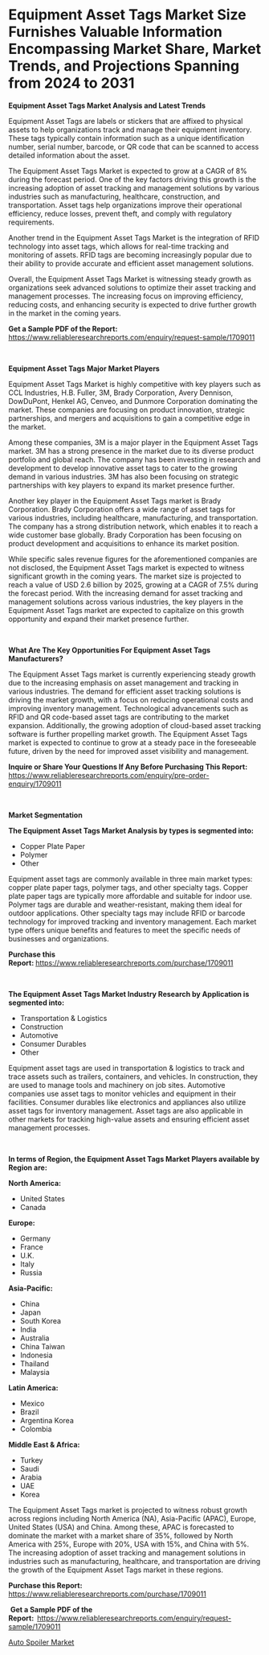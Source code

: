 <p><h1>Equipment Asset Tags Market Size Furnishes Valuable Information Encompassing Market Share, Market Trends, and Projections Spanning from 2024 to 2031</h1></p><p><strong>Equipment Asset Tags Market Analysis and Latest Trends</strong></p>
<p><p>Equipment Asset Tags are labels or stickers that are affixed to physical assets to help organizations track and manage their equipment inventory. These tags typically contain information such as a unique identification number, serial number, barcode, or QR code that can be scanned to access detailed information about the asset.</p><p>The Equipment Asset Tags Market is expected to grow at a CAGR of 8% during the forecast period. One of the key factors driving this growth is the increasing adoption of asset tracking and management solutions by various industries such as manufacturing, healthcare, construction, and transportation. Asset tags help organizations improve their operational efficiency, reduce losses, prevent theft, and comply with regulatory requirements.</p><p>Another trend in the Equipment Asset Tags Market is the integration of RFID technology into asset tags, which allows for real-time tracking and monitoring of assets. RFID tags are becoming increasingly popular due to their ability to provide accurate and efficient asset management solutions.</p><p>Overall, the Equipment Asset Tags Market is witnessing steady growth as organizations seek advanced solutions to optimize their asset tracking and management processes. The increasing focus on improving efficiency, reducing costs, and enhancing security is expected to drive further growth in the market in the coming years.</p></p>
<p><strong>Get a Sample PDF of the Report:&nbsp;</strong> <a href="https://www.reliableresearchreports.com/enquiry/request-sample/1709011">https://www.reliableresearchreports.com/enquiry/request-sample/1709011</a></p>
<p>&nbsp;</p>
<p><strong>Equipment Asset Tags Major Market Players</strong></p>
<p><p>Equipment Asset Tags Market is highly competitive with key players such as CCL Industries, H.B. Fuller, 3M, Brady Corporation, Avery Dennison, DowDuPont, Henkel AG, Cenveo, and Dunmore Corporation dominating the market. These companies are focusing on product innovation, strategic partnerships, and mergers and acquisitions to gain a competitive edge in the market.</p><p>Among these companies, 3M is a major player in the Equipment Asset Tags market. 3M has a strong presence in the market due to its diverse product portfolio and global reach. The company has been investing in research and development to develop innovative asset tags to cater to the growing demand in various industries. 3M has also been focusing on strategic partnerships with key players to expand its market presence further.</p><p>Another key player in the Equipment Asset Tags market is Brady Corporation. Brady Corporation offers a wide range of asset tags for various industries, including healthcare, manufacturing, and transportation. The company has a strong distribution network, which enables it to reach a wide customer base globally. Brady Corporation has been focusing on product development and acquisitions to enhance its market position.</p><p>While specific sales revenue figures for the aforementioned companies are not disclosed, the Equipment Asset Tags market is expected to witness significant growth in the coming years. The market size is projected to reach a value of USD 2.6 billion by 2025, growing at a CAGR of 7.5% during the forecast period. With the increasing demand for asset tracking and management solutions across various industries, the key players in the Equipment Asset Tags market are expected to capitalize on this growth opportunity and expand their market presence further.</p></p>
<p>&nbsp;</p>
<p><strong>What Are The Key Opportunities For Equipment Asset Tags Manufacturers?</strong></p>
<p><p>The Equipment Asset Tags market is currently experiencing steady growth due to the increasing emphasis on asset management and tracking in various industries. The demand for efficient asset tracking solutions is driving the market growth, with a focus on reducing operational costs and improving inventory management. Technological advancements such as RFID and QR code-based asset tags are contributing to the market expansion. Additionally, the growing adoption of cloud-based asset tracking software is further propelling market growth. The Equipment Asset Tags market is expected to continue to grow at a steady pace in the foreseeable future, driven by the need for improved asset visibility and management.</p></p>
<p><strong>Inquire or Share Your Questions If Any Before Purchasing This Report:</strong> <a href="https://www.reliableresearchreports.com/enquiry/pre-order-enquiry/1709011">https://www.reliableresearchreports.com/enquiry/pre-order-enquiry/1709011</a></p>
<p>&nbsp;</p>
<p><strong>Market Segmentation</strong></p>
<p><strong>The Equipment Asset Tags Market Analysis by types is segmented into:</strong></p>
<p><ul><li>Copper Plate Paper</li><li>Polymer</li><li>Other</li></ul></p>
<p><p>Equipment asset tags are commonly available in three main market types: copper plate paper tags, polymer tags, and other specialty tags. Copper plate paper tags are typically more affordable and suitable for indoor use. Polymer tags are durable and weather-resistant, making them ideal for outdoor applications. Other specialty tags may include RFID or barcode technology for improved tracking and inventory management. Each market type offers unique benefits and features to meet the specific needs of businesses and organizations.</p></p>
<p><strong>Purchase this Report:&nbsp;</strong><a href="https://www.reliableresearchreports.com/purchase/1709011">https://www.reliableresearchreports.com/purchase/1709011</a></p>
<p>&nbsp;</p>
<p><strong>The Equipment Asset Tags Market Industry Research by Application is segmented into:</strong></p>
<p><ul><li>Transportation & Logistics</li><li>Construction</li><li>Automotive</li><li>Consumer Durables</li><li>Other</li></ul></p>
<p><p>Equipment asset tags are used in transportation & logistics to track and trace assets such as trailers, containers, and vehicles. In construction, they are used to manage tools and machinery on job sites. Automotive companies use asset tags to monitor vehicles and equipment in their facilities. Consumer durables like electronics and appliances also utilize asset tags for inventory management. Asset tags are also applicable in other markets for tracking high-value assets and ensuring efficient asset management processes.</p></p>
<p>&nbsp;</p>
<p><strong>In terms of Region, the Equipment Asset Tags Market Players available by Region are:</strong></p>
<p>
    <p> <strong> North America: </strong>
        <ul>
            <li>United States</li>
            <li>Canada</li>
        </ul>
        </p> 
    <p> <strong> Europe: </strong>
        <ul>
            <li>Germany</li>
            <li>France</li>
            <li>U.K.</li>
            <li>Italy</li>
            <li>Russia</li>
        </ul>
        </p> 
    <p> <strong> Asia-Pacific: </strong>
        <ul>
            <li>China</li>
            <li>Japan</li>
            <li>South Korea</li>
            <li>India</li>
            <li>Australia</li>
            <li>China Taiwan</li>
            <li>Indonesia</li>
            <li>Thailand</li>
            <li>Malaysia</li>
        </ul>
        </p> 
    <p> <strong> Latin America: </strong>
        <ul>
            <li>Mexico</li>
            <li>Brazil</li>
            <li>Argentina Korea</li>
            <li>Colombia</li>
        </ul>
        </p> 
    <p> <strong> Middle East & Africa: </strong>
        <ul>
            <li>Turkey</li>
            <li>Saudi</li>
            <li>Arabia</li>
            <li>UAE</li>
            <li>Korea</li>
        </ul>
    </p>
    </p>
<p><p>The Equipment Asset Tags market is projected to witness robust growth across regions including North America (NA), Asia-Pacific (APAC), Europe, United States (USA) and China. Among these, APAC is forecasted to dominate the market with a market share of 35%, followed by North America with 25%, Europe with 20%, USA with 15%, and China with 5%. The increasing adoption of asset tracking and management solutions in industries such as manufacturing, healthcare, and transportation are driving the growth of the Equipment Asset Tags market in these regions.</p></p>
<p><strong>Purchase this Report: </strong><a href="https://www.reliableresearchreports.com/purchase/1709011">https://www.reliableresearchreports.com/purchase/1709011</a></p>
<p>&nbsp;<strong>Get a Sample PDF of the Report:&nbsp;&nbsp;</strong><a href="https://www.reliableresearchreports.com/enquiry/request-sample/1709011">https://www.reliableresearchreports.com/enquiry/request-sample/1709011</a></p>
<p><strong></strong></p>
<p><p><a href="https://meowing-lemming-dd3.notion.site/Insights-into-Auto-Spoiler-Market-Size-Analysing-Market-Share-Trends-and-Growth-from-2024-to-2031-ef0afcb7ed3949958e266776c8e858c4">Auto Spoiler Market</a></p></p>